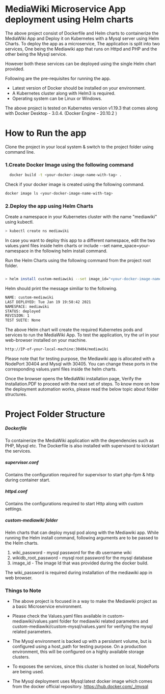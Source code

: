 # MediaWiki Microservice App deployment using Helm charts



The above project consist of Dockerfile and Helm charts to containerize the MediaWiki App and Deploy it on Kubernetes with a Mysql server using Helm Charts. To deploy the app as a microservice, The application is split into two services, One being the Mediawiki app that runs on Httpd and PHP and the other being the Mysql service.

However both these services can be deployed using the single Helm chart provided.

Following are the pre-requisites for running the app.

  - Latest version of Docker should be installed on your environment.
  - A Kubernetes cluster along with Helm3 is required.
  - Operating system can be Linux or Windows.
  
The above project is tested on Kubernetes version v1.19.3 that comes along with Docker Desktop - 3.0.4. (Docker Engine - 20.10.2 )

# How to Run the app

Clone the project in your local system & switch to the project folder using command line.

### 1.Create Docker Image using the following command
```sh
  docker build -t <your-docker-image-name-with-tag> .
``` 
Check if your docker image is created using the following command.
```sh
docker image ls <your-docker-image-name-with-tag>
``` 

### 2.Deploy the app using Helm Charts


Create a namespace in your Kubernetes cluster with the name "mediawiki" using kubectl.
```sh
> kubectl create ns mediawiki
``` 
In case you want to deploy this app to a different namespace, edit the two values.yaml files inside helm charts or include --set name_space=your-namespace in the following helm install command.

Run the Helm Charts using the following command from the project root folder.

```sh

> helm install custom-mediawiki --set image_id="<your-docker-image-name-with-tag>" --set wiki_password="<the-password-you-like>" --set wikidb_root_password="<your-mysql-root-password>" .\custom-mediawiki\
``` 

Helm should print the message similiar to the following.

```sh
NAME: custom-mediawiki
LAST DEPLOYED: Tue Jan 19 19:58:42 2021
NAMESPACE: mediawiki
STATUS: deployed
REVISION: 1
TEST SUITE: None
```


The above Helm chart will create the required Kubernetes pods and services to run the MediaWiki App.
To test the application, try the url in your web-browser installed on your machine.

```sh
http://IP-of-your-local-machine:30404/mediawiki
``` 

Please note that for testing purpose, the Mediawiki app is allocated with a NodePort 30404 and Mysql with 30405. You can change these ports in the corresponding values.yaml files inside the helm charts.

Once the browser opens the MediaWiki installation page, Verify the Installation.PDF to proceed with the next set of steps. To know more on how the deployment automation works, please read the below topic about folder structures.


# Project Folder Structure

##### Dockerfile
To containerize the MediaWiki application with the dependencies such as PHP, Mysql etc. The Dockerfile is also installed with supervisord to kickstart the services.

##### supervisor.conf
Contains the configuration required for supervisor to start php-fpm & http during container start.

##### httpd.conf

Contains the configurations required to start Http along with custom settings.

##### custom-mediawiki folder
Helm charts that can deploy mysql pod along with the Mediawiki app. While running the Helm install command, following arguments are to be passed to the Helm charts.
1) wiki_password - mysql password for the db username wiki
2) wikidb_root_password - mysql root password for the mysql database
3) image_id - The image Id that was provided during the docker build.

The wiki_password is required during installation of the mediawiki app in web browser.

### Things to Note

* The above project is focused in a way to make the Mediawiki project as a basic Microservice environment. 
* Please check the Values.yaml files available in custom-mediawiki/values.yaml folder for mediawiki related parameters and custom-mediawiki/custom-mysql/values.yaml for verifying the mysql related parameters.

* The Mysql environment is backed up with a persistent volume, but is configured using a host_path for testing purpose. On a production environment, this will be configured on a highly available storage clusters.

* To exposes the services, since this cluster is hosted on local, NodePorts are being used.

*  The Mysql deployment uses Mysql:latest docker image which comes from the docker official repository. https://hub.docker.com/_/mysql
